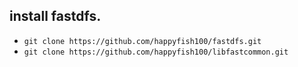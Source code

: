 ## install fastdfs. 
- `git clone https://github.com/happyfish100/fastdfs.git`
- `git clone https://github.com/happyfish100/libfastcommon.git`
